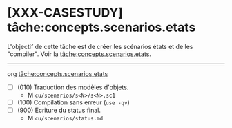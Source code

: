 [XXX-CASESTUDY] tâche:concepts.scenarios.etats
===========================================================

L'objectif de cette tâche est de créer les scénarios états
et de les "compiler".
 Voir la [tâche:concepts.scenarios.etats](https://modelscript.readthedocs.io/en/latest/tasks/concepts/concepts.scenarios.etats/index.html).

________
org [tâche:concepts.scenarios.etats](https://modelscript.readthedocs.io/en/latest/tasks/concepts/concepts.scenarios.etats/index.html)

- [ ] (010) Traduction des modèles d'objets.
    - M ``cu/scenarios/s<N>/s<N>.sc1``
- [ ] (100) Compilation sans erreur (``use -qv``)
- [ ] (900) Ecriture du status final.
    - M ``cu/scenarios/status.md``
